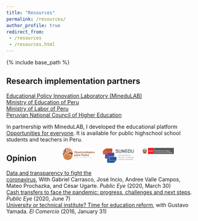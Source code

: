 ```yaml
---
title: "Resources"
permalink: /resources/
author_profile: true
redirect_from:
 - /resources
 - /resources.html
---
```


  {% include base_path %}

## Research implementation partners
[Educational Policy Innovation Laboratory (MineduLAB)](http://www.minedu.gob.pe/minedulab/) <br>
[Ministry of Education of Peru](https://www.gob.pe/minedu)<br>
[Ministry of Labor of Peru](https://www.gob.pe/mtpe)<br>
[Peruvian National Council of Higher Education](https://www.gob.pe/sunedu)<br>

In partnership with MineduLAB, I developed the educational platform [Opportunities for everyone](https://www.oportunidadesparatodos.pe). It is available for public highschool school students and teachers in Peru. <br>
<figure class="third">
	<img class="img-responsive" style="float: right; margin: 0px 20px 20px 0px; width:20%;" src="/images/MTPE-800px-PCM-Trabajo.png" width="50">
	<img class="img-responsive" style="float: right; margin: 0px 20px 20px 00px; width:20%" src="/images/SUNEDU.png" width="50">
	<img class="img-responsive" style="float: right; margin: 0px 20px 20px 00px; width:20%" src="/images/OPT_3.0.png" width="50">
</figure>


## Opinion
[Data and transparency to fight the coronavirus](https://ojo-publico.com/1718/datos-y-transparencia-para-luchar-contra-el-coronavirus), With Gabriel Carrasco, José Incio, Andree Valle Campos, Mateo Prochazka, and César Ugarte. _Public Eye_ (2020, March 30)<br>
[Cash transfers to face the pandemic: progress, challenges and next steps](https://ojo-publico.com/1852/los-bonos-para-encarar-la-pandemia-avances-retos-y-siguientes-pasos). _Public Eye_ (2020, June 7)<br>
[University or technical institute? Time for education reform](https://elcomercio-pe.translate.goog/economia/peru/universidad-instituto-hora-reforma-educacion-209625-noticia/?_x_tr_sl=es&_x_tr_tl=en&_x_tr_hl=en&_x_tr_pto=sc), with Gustavo Yamada. _El Comercio_ (2016, January 31)

